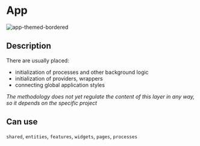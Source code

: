 # App

![app-themed-bordered](https://feature-sliced.design/assets/images/app-f2b5dd3e5531b1008447b0487b493c0f.png)

## Description

There are usually placed:

- initialization of processes and other background logic
- initialization of providers, wrappers
- connecting global application styles

_The methodology does not yet regulate the content of this layer in any way, so it depends on the specific project_

## Can use

`shared`, `entities`, `features`, `widgets`, `pages`, `processes`
